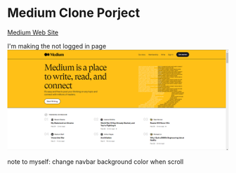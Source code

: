 # Medium Clone Porject

[Medium Web Site](https://medium.com/)

I'm making the not logged in page
![Photo](/img/aa.PNG)

note to myself: change navbar background color when scroll